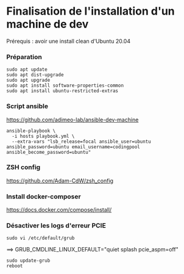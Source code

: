 # Finalisation de l'installation d'un machine de dev
Prérequis : avoir une install clean d'Ubuntu 20.04

### Préparation
```
sudo apt update
sudo apt dist-upgrade
sudo apt upgrade
sudo apt install software-properties-common
sudo apt install ubuntu-restricted-extras
```

### Script ansible
https://github.com/adimeo-lab/ansible-dev-machine

```
ansible-playbook \
  -i hosts playbook.yml \
  --extra-vars "lsb_release=focal ansible_user=ubuntu ansible_password=ubuntu email_username=codingpool ansible_become_password=ubuntu"
```

### ZSH config
https://github.com/Adam-CdW/zsh_config

### Install docker-composer
https://docs.docker.com/compose/install/

### Désactiver les logs d'erreur PCIE
```
sudo vi /etc/default/grub
```
==> GRUB_CMDLINE_LINUX_DEFAULT="quiet splash pcie_aspm=off"
```
sudo update-grub
reboot
```
